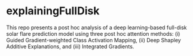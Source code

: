 # explainingFullDisk
This repo presents a post hoc analysis of a deep learning-based full-disk solar flare prediction model using three post hoc attention methods: (i) Guided Gradient-weighted Class Activation Mapping, (ii) Deep Shapley Additive Explanations, and (iii) Integrated Gradients.
